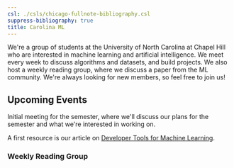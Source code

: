 ```yaml
---
csl: ./csls/chicago-fullnote-bibliography.csl
suppress-bibliography: true
title: Carolina ML
---
```


We're a group of students at the University of North Carolina at Chapel
Hill who are interested in machine learning and artificial intelligence.
We meet every week to discuss algorithms and datasets, and build
projects. We also host a weekly reading group, where we discuss a paper
from the ML community. We're always looking for new members, so feel
free to join us!

## Upcoming Events

Initial meeting for the semester, where we'll discuss our plans for the
semester and what we're interested in working on.

A first resource is our article on [Developer Tools for Machine
Learning](dev-tools-ml).

### Weekly Reading Group
